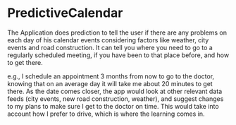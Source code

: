 PredictiveCalendar
==================
The Application does prediction to tell the user if there are any problems on each day of his calendar events considering factors like weather, city events and road construction. It can tell you where you need to go to a regularly scheduled meeting, if you have been to that place before, and how to get there.

e.g., I schedule an appointment 3 months from now to go to the doctor, knowing that on an average day it will take me about 20 minutes to get there. As the date comes closer, the app would look at other relevant data feeds (city events, new road construction, weather), and suggest changes to my plans to make sure I get to the doctor on time. This would take into account how I prefer to drive, which is where the learning comes in.
